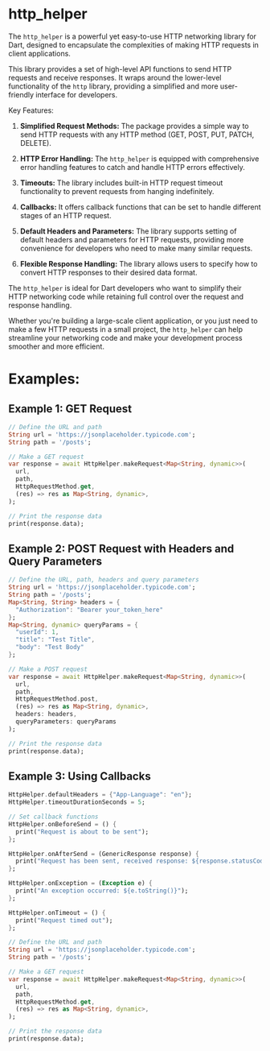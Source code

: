# http_helper

The `http_helper` is a powerful yet easy-to-use HTTP networking library for Dart, designed to encapsulate the complexities of making HTTP requests in client applications. 

This library provides a set of high-level API functions to send HTTP requests and receive responses. It wraps around the lower-level functionality of the `http` library, providing a simplified and more user-friendly interface for developers.

Key Features:

1. **Simplified Request Methods:** The package provides a simple way to send HTTP requests with any HTTP method (GET, POST, PUT, PATCH, DELETE).

2. **HTTP Error Handling:** The `http_helper` is equipped with comprehensive error handling features to catch and handle HTTP errors effectively.

3. **Timeouts:** The library includes built-in HTTP request timeout functionality to prevent requests from hanging indefinitely.

4. **Callbacks:** It offers callback functions that can be set to handle different stages of an HTTP request. 

5. **Default Headers and Parameters:** The library supports setting of default headers and parameters for HTTP requests, providing more convenience for developers who need to make many similar requests.

6. **Flexible Response Handling:** The library allows users to specify how to convert HTTP responses to their desired data format.

The `http_helper` is ideal for Dart developers who want to simplify their HTTP networking code while retaining full control over the request and response handling.

Whether you're building a large-scale client application, or you just need to make a few HTTP requests in a small project, the `http_helper` can help streamline your networking code and make your development process smoother and more efficient.

# Examples:

## Example 1: GET Request
```dart
// Define the URL and path
String url = 'https://jsonplaceholder.typicode.com';
String path = '/posts';

// Make a GET request
var response = await HttpHelper.makeRequest<Map<String, dynamic>>(
  url,
  path,
  HttpRequestMethod.get,
  (res) => res as Map<String, dynamic>,
);

// Print the response data
print(response.data);
```

## Example 2: POST Request with Headers and Query Parameters
```dart
// Define the URL, path, headers and query parameters
String url = 'https://jsonplaceholder.typicode.com';
String path = '/posts';
Map<String, String> headers = {
  "Authorization": "Bearer your_token_here"
};
Map<String, dynamic> queryParams = {
  "userId": 1,
  "title": "Test Title",
  "body": "Test Body"
};

// Make a POST request
var response = await HttpHelper.makeRequest<Map<String, dynamic>>(
  url,
  path,
  HttpRequestMethod.post,
  (res) => res as Map<String, dynamic>,
  headers: headers,
  queryParameters: queryParams
);

// Print the response data
print(response.data);
```

## Example 3: Using Callbacks
```dart
HttpHelper.defaultHeaders = {"App-Language": "en"};
HttpHelper.timeoutDurationSeconds = 5;

// Set callback functions
HttpHelper.onBeforeSend = () {
  print("Request is about to be sent");
};

HttpHelper.onAfterSend = (GenericResponse response) {
  print("Request has been sent, received response: ${response.statusCode}");
};

HttpHelper.onException = (Exception e) {
  print("An exception occurred: ${e.toString()}");
};

HttpHelper.onTimeout = () {
  print("Request timed out");
};

// Define the URL and path
String url = 'https://jsonplaceholder.typicode.com';
String path = '/posts';

// Make a GET request
var response = await HttpHelper.makeRequest<Map<String, dynamic>>(
  url,
  path,
  HttpRequestMethod.get,
  (res) => res as Map<String, dynamic>,
);

// Print the response data
print(response.data);
```